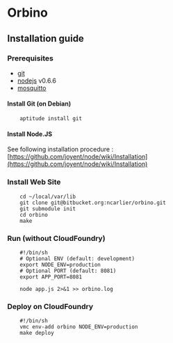 # Orbino

## Installation guide
### Prerequisites

* [git](http://git-scm.com/)
* [nodejs](http://nodejs.org/) v0.6.6
* [mosquitto](http://mosquitto.org/)

#### Install Git (on Debian)

        aptitude install git

#### Install Node.JS

See following installation procedure : [https://github.com/joyent/node/wiki/Installation](https://github.com/joyent/node/wiki/Installation)

### Install Web Site

        cd ~/local/var/lib
        git clone git@bitbucket.org:ncarlier/orbino.git
        git submodule init
        cd orbino
        make

### Run (without CloudFoundry)

        #!/bin/sh
        # Optional ENV (default: development)
        export NODE_ENV=production
        # Optional PORT (default: 8081)
        export APP_PORT=8081

        node app.js 2>&1 >> orbino.log

### Deploy on CloudFoundry

        #!/bin/sh
        vmc env-add orbino NODE_ENV=production
        make deploy
